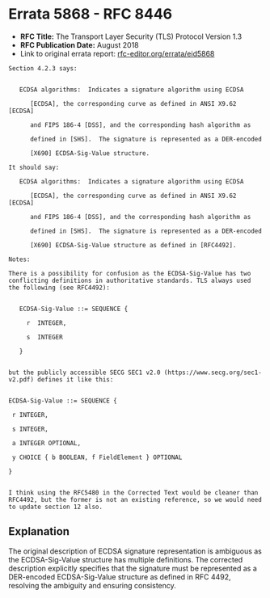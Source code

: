 # Errata 5868 - RFC 8446

- **RFC Title:** The Transport Layer Security (TLS) Protocol Version 1.3
- **RFC Publication Date:** August 2018
- Link to original errata report: [rfc-editor.org/errata/eid5868](https://www.rfc-editor.org/errata/eid5868)

```
Section 4.2.3 says:


   ECDSA algorithms:  Indicates a signature algorithm using ECDSA
      [ECDSA], the corresponding curve as defined in ANSI X9.62 [ECDSA]
      and FIPS 186-4 [DSS], and the corresponding hash algorithm as
      defined in [SHS].  The signature is represented as a DER-encoded
      [X690] ECDSA-Sig-Value structure.

It should say:

   ECDSA algorithms:  Indicates a signature algorithm using ECDSA
      [ECDSA], the corresponding curve as defined in ANSI X9.62 [ECDSA]
      and FIPS 186-4 [DSS], and the corresponding hash algorithm as
      defined in [SHS].  The signature is represented as a DER-encoded
      [X690] ECDSA-Sig-Value structure as defined in [RFC4492].

Notes:

There is a possibility for confusion as the ECDSA-Sig-Value has two conflicting definitions in authoritative standards. TLS always used the following (see RFC4492):

   ECDSA-Sig-Value ::= SEQUENCE {
     r  INTEGER,
     s  INTEGER
   }

but the publicly accessible SECG SEC1 v2.0 (https://www.secg.org/sec1-v2.pdf) defines it like this:

ECDSA-Sig-Value ::= SEQUENCE {
 r INTEGER,
 s INTEGER,
 a INTEGER OPTIONAL,
 y CHOICE { b BOOLEAN, f FieldElement } OPTIONAL
}

I think using the RFC5480 in the Corrected Text would be cleaner than RFC4492, but the former is not an existing reference, so we would need to update section 12 also.
```

## Explanation

The original description of ECDSA signature representation is ambiguous as the ECDSA-Sig-Value structure has multiple definitions. The corrected description explicitly specifies that the signature must be represented as a DER-encoded ECDSA-Sig-Value structure as defined in RFC 4492, resolving the ambiguity and ensuring consistency.
